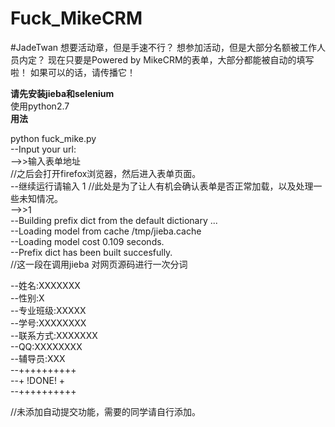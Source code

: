 # Fuck_MikeCRM
#JadeTwan
想要活动章，但是手速不行？ 想参加活动，但是大部分名额被工作人员内定？ 现在只要是Powered by MikeCRM的表单，大部分都能被自动的填写啦！ 如果可以的话，请传播它！

**请先安装jieba和selenium**  
使用python2.7  
		**用法**   
  
python fuck_mike.py  
--Input your url:  
-->>输入表单地址  
//之后会打开firefox浏览器，然后进入表单页面。  
--继续运行请输入 1  //此处是为了让人有机会确认表单是否正常加载，以及处理一些未知情况。  
-->>1  
--Building prefix dict from the default dictionary ...  
--Loading model from cache /tmp/jieba.cache  
--Loading model cost 0.109 seconds.  
--Prefix dict has been built succesfully.  
//这一段在调用jieba 对网页源码进行一次分词  
  
--姓名:XXXXXXX  
--性别:X  
--专业班级:XXXXX  
--学号:XXXXXXXX  
--联系方式:XXXXXXX  
--QQ:XXXXXXXX  
--辅导员:XXX  
--++++++++++  
--+ !DONE! +  
--++++++++++  
  
//未添加自动提交功能，需要的同学请自行添加。  

